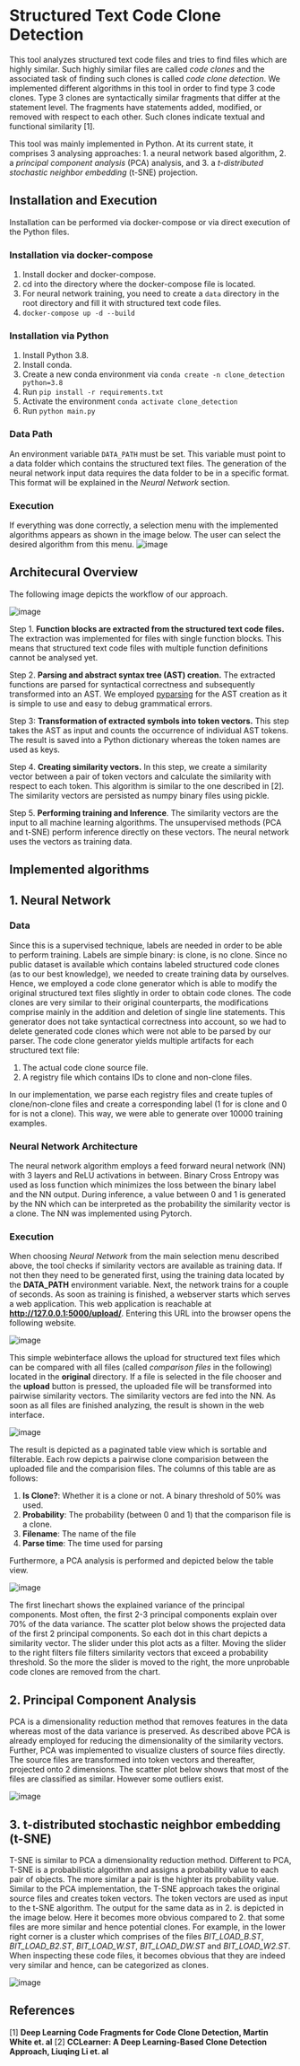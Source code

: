 # Structured Text Code Clone Detection
This tool analyzes structured text code files and tries to find files which are highly similar. Such highly similar files are called *code clones* and the associated task of finding such clones is called *code clone detection*.
We implemented different algorithms in this tool in order to find type 3 code clones. Type 3 clones are syntactically similar fragments that differ at the statement level. The fragments have statements added, modified, or removed with respect to each other. Such clones indicate textual and functional similarity [1].

This tool was mainly implemented in Python. At its current state, it comprises 3 analysing approaches: 1. a neural network based algorithm, 2. a *principal component analysis* (PCA) analysis, and 3. a *t-distributed stochastic neighbor embedding* (t-SNE) projection.

## Installation and Execution
Installation can be performed via docker-compose or via direct execution of the Python files.

### Installation via docker-compose
1. Install docker and docker-compose.
2. cd into the directory where the docker-compose file is located.
3. For neural network training, you need to create a `data` directory in the root directory and fill it with structured text code files.
4. `docker-compose up -d --build`

### Installation via Python
1. Install Python 3.8.
2. Install conda.
3. Create a new conda environment via `conda create -n clone_detection python=3.8`
4. Run `pip install -r requirements.txt`
5. Activate the environment `conda activate clone_detection`
6. Run `python main.py`

### Data Path
An environment variable `DATA_PATH` must be set. This variable must point to a data folder which contains the structured text files. The generation of the neural network input data requires the data folder to be in a specific format. This format will be explained in the *Neural Network* section.

### Execution
If everything was done correctly, a selection menu with the implemented algorithms appears as shown in the image below. The user can select the desired algorithm from this menu.
![image](https://user-images.githubusercontent.com/3988444/150016096-5443f032-8c94-4c6d-9379-7109f3aabc88.png)


## Architecural Overview

The following image depicts the workflow of our approach.

![image](https://user-images.githubusercontent.com/3988444/150003726-fdd087d9-055e-4879-a310-e2d5f0c5e457.png)

Step 1. **Function blocks are extracted from the structured text code files.** The extraction was implemented for files with single function blocks. This means that structured text code files with multiple function definitions cannot be analysed yet.

Step 2. **Parsing and abstract syntax tree (AST) creation.** The extracted functions are parsed for syntactical correctness and subsequently transformed into an AST. We employed [pyparsing](https://github.com/pyparsing/pyparsing) for the AST creation as it is simple to use and easy to debug grammatical errors.

Step 3: **Transformation of extracted symbols into token vectors.** This step takes the AST as input and counts the occurrence of individual AST tokens. The result is saved into a Python dictionary whereas the token names are used as keys.

Step 4. **Creating similarity vectors.** In this step, we create a similarity vector between a pair of token vectors and calculate the similarity with respect to each token. This algorithm is similar to the one described in [2]. The similarity vectors are persisted as numpy binary files using pickle. 

Step 5. **Performing training and Inference**. The similarity vectors are the input to all machine learning algorithms. The unsupervised methods (PCA and t-SNE) perform inference directly on these vectors. The neural network uses the vectors as training data.

## Implemented algorithms

## 1. Neural Network

### Data
Since this is a supervised technique, labels are needed in order to be able to perform training. Labels are simple binary: is clone, is no clone. Since no public dataset is available which contains labeled structured code clones (as to our best knowledge), we needed to create training data by ourselves. Hence, we employed a code clone generator which is able to modify the original structured text files slightly in order to obtain code clones. The code clones are very similar to their original counterparts, the modifications comprise mainly in the addition and deletion of single line statements. This generator does not take syntactical correctness into account, so we had to delete generated code clones which were not able to be parsed by our parser.
The code clone generator yields multiple artifacts for each structured text file:

1. The actual code clone source file.
2. A registry file which contains IDs to clone and non-clone files.

In our implementation, we parse each registry files and create tuples of clone/non-clone files and create a corresponding label (1 for is clone and 0 for is not a clone). This way, we were able to generate over 10000 training examples.

### Neural Network Architecture
The neural network algorithm employs a feed forward neural network (NN) with 3 layers and ReLU activations in between. Binary Cross Entropy was used as loss function which minimizes the loss between the binary label and the NN output. During inference, a value between 0 and 1 is generated by the NN which can be interpreted as the probability the similarity vector is a clone. The NN was implemented using Pytorch.

### Execution
When choosing *Neural Network* from the main selection menu described above, the tool checks if similarity vectors are available as training data. If not then they need to be generated first, using the training data located by the **DATA_PATH** environment variable. Next, the network trains for a couple of seconds. As soon as training is finished, a webserver starts which serves a web application. This web application is reachable at **http://127.0.0.1:5000/upload/**. Entering this URL into the browser opens the following website.

![image](https://user-images.githubusercontent.com/3988444/150013103-4f28d4b2-c85d-49c9-98c9-fc205a3eaf59.png)

This simple webinterface allows the upload for structured text files which can be compared with all files (called *comparison files* in the following) located in the **original** directory. If a file is selected in the file chooser and the **upload** button is pressed, the uploaded file will be transformed into pairwise similarity vectors. The similarity vectors are fed into the NN. As soon as all files are finished analyzing, the result is shown in the web interface.

![image](https://user-images.githubusercontent.com/3988444/150014107-dbdd4cbe-b43b-438a-a9c2-3b780c69be95.png)


The result is depicted as a paginated table view which is sortable and filterable. Each row depicts a pairwise clone comparision between the uploaded file and the comparision files. The columns of this table are as follows:

1. **Is Clone?**: Whether it is a clone or not. A binary threshold of 50% was used.
2. **Probability**: The probability (between 0 and 1) that the comparison file is a clone. 
3. **Filename**: The name of the file
4. **Parse time**: The time used for parsing

Furthermore, a PCA analysis is performed and depicted below the table view. 

![image](https://user-images.githubusercontent.com/3988444/150014973-2d3b76fe-72ef-43e3-bc52-e3020824597b.png)

The first linechart shows the explained variance of the principal components. Most often, the first 2-3 principal components explain over 70% of the data variance. 
The scatter plot below shows the projected data of the first 2 principal components. So each dot in this chart depicts a similarity vector.
The slider under this plot acts as a filter. Moving the slider to the right filters file filters similarity vectors that exceed a probability threshold. So the more the slider is moved to the right, the more unprobable code clones are removed from the chart.


## 2. Principal Component Analysis
PCA is a dimensionality reduction method that removes features in the data whereas most of the data variance is preserved.
As described above PCA is already employed for reducing the dimensionality of the similarity vectors. Further, PCA was implemented to visualize clusters of source files directly. The source files are transformed into token vectors and thereafter, projected onto 2 dimensions. The scatter plot below shows that most of the files are classified as similar. However some outliers exist.

![image](https://user-images.githubusercontent.com/3988444/150017248-76428a2e-320d-4e83-bb6a-6b7389c6293e.png)

## 3. t-distributed stochastic neighbor embedding (t-SNE)
T-SNE is similar to PCA a dimensionality reduction method. Different to PCA, T-SNE is a probabilistic algorithm and assigns a probability value to each pair of objects. The more similar a pair is the highter its probability value.
Similar to the PCA implementation, the T-SNE approach takes the original source files and creates token vectors. The token vectors are used as input to the t-SNE algorithm. The output for the same data as in 2. is depicted in the image below. Here it becomes more obvious compared to 2. that some files are more similar and hence potential clones. For example, in the lower right corner is a cluster which comprises of the files *BIT_LOAD_B.ST*, *BIT_LOAD_B2.ST*, *BIT_LOAD_W.ST*, *BIT_LOAD_DW.ST* and *BIT_LOAD_W2.ST*. When inspecting these code files, it becomes obvious that they are indeed very similar and hence, can be categorized as clones.

![image](https://user-images.githubusercontent.com/3988444/150018199-97df7f66-be67-4b2b-a5b1-51424dc9b262.png)



## References
[1] **Deep Learning Code Fragments for Code Clone Detection, Martin White et. al**
[2] **CCLearner: A Deep Learning-Based Clone Detection Approach, Liuqing Li et. al**
